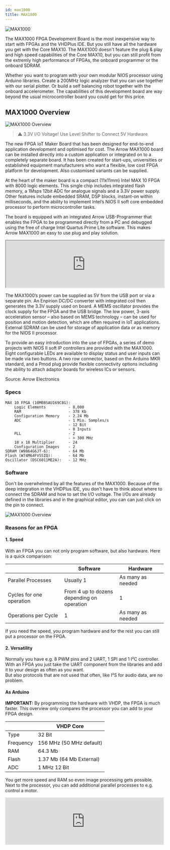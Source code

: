 ```yaml
---
id: max1000
title: MAX1000
---
```



![MAX1000](/img/max1000/Image.jpg)

The MAX1000 FPGA Development Board is the most inexpensive way to start with FPGAs and the VHDPlus IDE. But you still have all the hardware you get with the Core MAX10. 
The MAX1000 doesn't feature the plug & play and high speed capabilities of the Core MAX10, but you can still profit from the extremly high performance of FPGAs, the onboard programmer or the onboard SDRAM.

Whether you want to program with your own modular NIOS processor using Arduino libraries. 
Create a 200MHz logic analyzer that you can use together with our serial plotter. 
Or build a self balancing robot together with the onboard accelerometer.
The capabilities of this development board are way beyond the usual microcontroller board you could get for this price.

## MAX1000 Overview
![MAX1000 Overview](/img/max1000/Top_labled.png)

> :warning: 3.3V I/O Voltage! Use Level Shifter to Connect 5V Hardware

The new FPGA IoT Maker Board that has been designed for end-to-end application development and optimised for cost. The Arrow MAX1000 board can be installed directly into a custom application or integrated on to a completely separate board. It has been created for start-ups, universities or established equipment manufacturers who want a flexible, low cost FPGA platform for development. Also customised variants can be supplied.

At the heart of the maker board is a compact (11x11mm) Intel MAX 10 FPGA with 8000 logic elements. This single chip includes integrated flash memory, a 1Msps 12bit ADC for analogue signals and a 3.3V power supply. Other features include embedded SRAM, DSP blocks, instant-on within milliseconds, and the ability to implement Intel’s NIOS II soft core embedded processor to perform microcontroller tasks.

The board is equipped with an integrated Arrow USB-Programmer that enables the FPGA to be programmed directly from a PC and debugged using the free of charge Intel Quartus Prime Lite software. This makes Arrow MAX1000 an easy to use plug and play solution.

<div class="fluidMedia"><iframe id="ytplayer" type="text/html" width="100%" src="https://www.youtube.com/embed/zSNgOrOqXTg?autoplay=0&origin=http://vhdplus.com" allowFullScreen></iframe></div>

The MAX1000’s power can be supplied as 5V from the USB port or via a separate pin. An Enpirion DC/DC converter with integrated coil then generates the 3.3V supply used on board. A MEMS oscillator provides the clock supply for the FPGA and the USB bridge. The low power, 3-axis acceleration sensor – also based on MEMS technology – can be used for position and motion detection, which are often required in IoT applications. External SDRAM can be used for storage of application data or as memory for the NIOS II processor.

To provide an easy introduction into the use of FPGAs, a series of demo projects with NIOS II soft IP controllers are provided with the MAX1000. Eight configurable LEDs are available to display status and user inputs can be made via two buttons. A two row connector, based on the Arduino MKR standard, and a Pmod plug provide flexible connectivity options including the ability to attach adaptor boards for wireless ICs or sensors.

Source: Arrow Electronics

### Specs

    MAX 10 FPGA (10M08SAU169C8G):
        Logic Elements          - 8,000
        RAM                     - 378 Kb
        Configuration Memory    - 2.24 Mb
        ADC                     - 1 Mio. Samples/s
                                - 12 Bit
                                - 8 Inputs
        PLL                     - 2
                                - > 300 MHz
        18 x 18 Multiplier      - 24
        Configuration Images    - 2
    SDRAM (W9864G6JT-6):        - 64 Mb
    Flash (W74M64FVSSIQ):       - 64 Mb
    Oscillator (DSC6011ME2A):   - 12 MHz

### Software

Don't be overwhelmed by all the features of the MAX1000. Because of the deep integration in the VHDPlus IDE, you don't have to think about where to connect the SDRAM and how to set the I/O voltage. The I/Os are already defined in the libraries and in the graphical editor, you can can just click on the pin to connect.

![MAX1000 Overview](/img/max1000/Image2.jpg)

### Reasons for an FPGA

#### 1. Speed
With an FPGA you can not only program software, but also hardware. Here is a quick comparison:

|                        |Software                                      |Hardware         |
|------------------------|----------------------------------------------|-----------------|
|Parallel Processes      |Usually 1                                     |As many as needed|
|Cycles for one operation|From 4 up to dozens<br/>depending on operation|1                |
|Operations per Cycle    |1                                             |As many as needed|

If you need the speed, you program hardware and for the rest you can still put a processor on the FPGA.

#### 2. Versatility
Normally you have e.g. 8 PWM pins and 2 UART, 1 SPI and 1 I²C controller. With an FPGA you just take the UART component from the libraries and add it to your design as often as you want. <br/>
But also protocols that are not used that often, like I²S for audio data, are no problem.

#### As Arduino
**IMPORTANT:** By programming the hardware with VHDP, the FPGA is much faster. This overview only compares the processor you can add to your FPGA design.

|           | VHDP Core                         |
|-----------|-----------------------------------|
| Type      | 32 Bit                            |
| Frequency | 156 MHz (50 MHz default)          |
| RAM       | 64.3 Mb                           |
| Flash     | 1.37 Mb (64 Mb External)          |
| ADC       | 1 MHz 12 Bit                      |

You get more speed and RAM so even image processing gets possible. Next to the processor, you can add additional parallel processes to e.g. control a motor.

<div class="fluidMedia"><iframe id="ytplayer" type="text/html" width="100%" src="https://www.youtube.com/embed/WZTix6MlBNM?autoplay=0&origin=http://vhdplus.com" frameborder="0" allowfullscreen></iframe></div>
